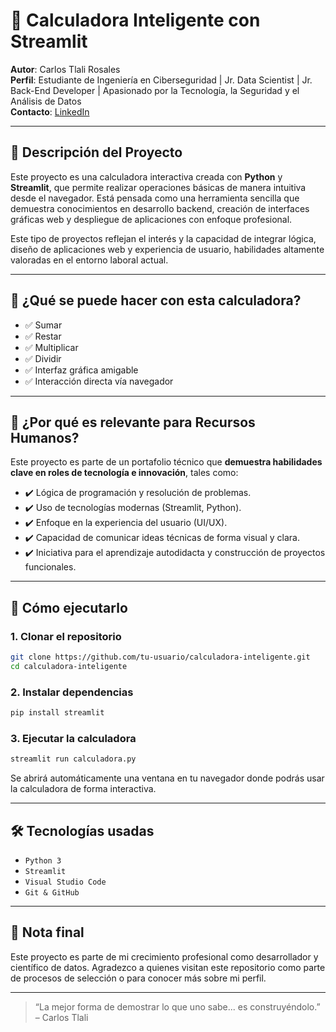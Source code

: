 
# 🧮 Calculadora Inteligente con Streamlit

**Autor**: Carlos Tlali Rosales  
**Perfil**: Estudiante de Ingeniería en Ciberseguridad | Jr. Data Scientist | Jr. Back-End Developer | Apasionado por la Tecnología, la Seguridad y el Análisis de Datos  
**Contacto**: [LinkedIn](https://www.linkedin.com/in/carlostlali/)

---

## 🎯 Descripción del Proyecto

Este proyecto es una calculadora interactiva creada con **Python** y **Streamlit**, que permite realizar operaciones básicas de manera intuitiva desde el navegador. Está pensada como una herramienta sencilla que demuestra conocimientos en desarrollo backend, creación de interfaces gráficas web y despliegue de aplicaciones con enfoque profesional.

Este tipo de proyectos reflejan el interés y la capacidad de integrar lógica, diseño de aplicaciones web y experiencia de usuario, habilidades altamente valoradas en el entorno laboral actual.

---

## 🧠 ¿Qué se puede hacer con esta calculadora?

- ✅ Sumar
- ✅ Restar
- ✅ Multiplicar
- ✅ Dividir
- ✅ Interfaz gráfica amigable
- ✅ Interacción directa vía navegador

---

## 💼 ¿Por qué es relevante para Recursos Humanos?

Este proyecto es parte de un portafolio técnico que **demuestra habilidades clave en roles de tecnología e innovación**, tales como:

- ✔️ Lógica de programación y resolución de problemas.
- ✔️ Uso de tecnologías modernas (Streamlit, Python).
- ✔️ Enfoque en la experiencia del usuario (UI/UX).
- ✔️ Capacidad de comunicar ideas técnicas de forma visual y clara.
- ✔️ Iniciativa para el aprendizaje autodidacta y construcción de proyectos funcionales.

---

## 🚀 Cómo ejecutarlo

### 1. Clonar el repositorio

```bash
git clone https://github.com/tu-usuario/calculadora-inteligente.git
cd calculadora-inteligente
```

### 2. Instalar dependencias

```bash
pip install streamlit
```

### 3. Ejecutar la calculadora

```bash
streamlit run calculadora.py
```

Se abrirá automáticamente una ventana en tu navegador donde podrás usar la calculadora de forma interactiva.

---

## 🛠️ Tecnologías usadas

- `Python 3`
- `Streamlit`
- `Visual Studio Code`
- `Git & GitHub`

---

## 📌 Nota final

Este proyecto es parte de mi crecimiento profesional como desarrollador y científico de datos. Agradezco a quienes visitan este repositorio como parte de procesos de selección o para conocer más sobre mi perfil.

---

> “La mejor forma de demostrar lo que uno sabe... es construyéndolo.” – Carlos Tlali
